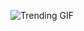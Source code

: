 ![Trending GIF](https://media2.giphy.com/media/v1.Y2lkPThiYjIxNzcycGNobGk3dGF2ZDlzdWE0NWsxazJtZGVqNTVybGxpN21hbXphMGtqMSZlcD12MV9naWZzX3NlYXJjaCZjdD1n/YQitE4YNQNahy/giphy.gif)
